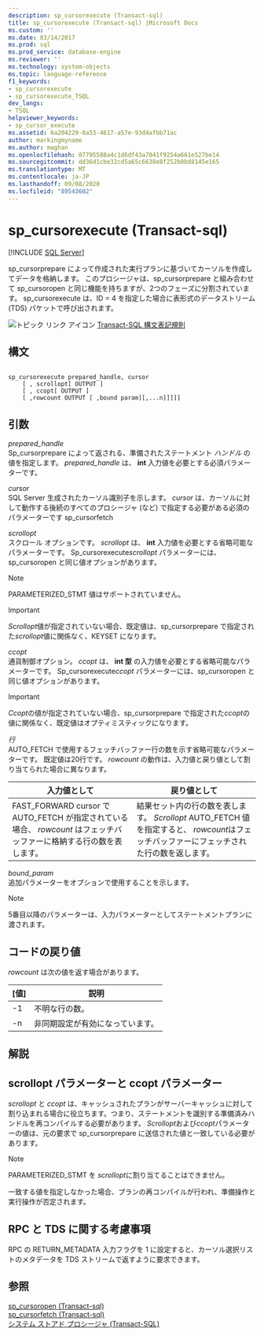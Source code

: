 ```yaml
---
description: sp_cursorexecute (Transact-sql)
title: sp_cursorexecute (Transact-sql) |Microsoft Docs
ms.custom: ''
ms.date: 03/14/2017
ms.prod: sql
ms.prod_service: database-engine
ms.reviewer: ''
ms.technology: system-objects
ms.topic: language-reference
f1_keywords:
- sp_cursorexecute
- sp_cursorexecute_TSQL
dev_langs:
- TSQL
helpviewer_keywords:
- sp_cursor_execute
ms.assetid: 6a204229-0a53-4617-a57e-93d4afbb71ac
author: markingmyname
ms.author: maghan
ms.openlocfilehash: 07795588a4c1d6df43a7041f9254a661e527be14
ms.sourcegitcommit: dd36d1cbe32cd5a65c6638e8f252b0bd8145e165
ms.translationtype: MT
ms.contentlocale: ja-JP
ms.lasthandoff: 09/08/2020
ms.locfileid: "89543602"
---
```

# <a name="sp_cursorexecute-transact-sql"></a>sp_cursorexecute (Transact-sql)
[!INCLUDE [SQL Server](../../includes/applies-to-version/sqlserver.md)]

  sp_cursorprepare によって作成された実行プランに基づいてカーソルを作成してデータを格納します。 このプロシージャは、sp_cursorprepare と組み合わせて sp_cursoropen と同じ機能を持ちますが、2つのフェーズに分割されています。 sp_cursorexecute は、ID = 4 を指定した場合に表形式のデータストリーム (TDS) パケットで呼び出されます。  
  
 ![トピック リンク アイコン](../../database-engine/configure-windows/media/topic-link.gif "トピック リンク アイコン") [Transact-SQL 構文表記規則](../../t-sql/language-elements/transact-sql-syntax-conventions-transact-sql.md)  
  
## <a name="syntax"></a>構文  
  
```  
  
sp_cursorexecute prepared_handle, cursor  
    [ , scrollopt[ OUTPUT ]  
    [ , ccopt[ OUTPUT ]  
    [ ,rowcount OUTPUT [ ,bound param][,...n]]]]]  
```  
  
## <a name="arguments"></a>引数  
 *prepared_handle*  
 Sp_cursorprepare によって返される、準備されたステートメント *ハンドル* の値を指定します。 *prepared_handle* は、 **int** 入力値を必要とする必須パラメーターです。  
  
 *cursor*  
 SQL Server 生成されたカーソル識別子を示します。 *cursor* は、カーソルに対して動作する後続のすべてのプロシージャ (など) で指定する必要がある必須のパラメーターです sp_cursorfetch  
  
 *scrollopt*  
 スクロール オプションです。 *scrollopt* は、 **int** 入力値を必要とする省略可能なパラメーターです。 Sp_cursorexecute*scrollopt* パラメーターには、sp_cursoropen と同じ値オプションがあります。  
  
> [!NOTE]  
>  PARAMETERIZED_STMT 値はサポートされていません。  
  
> [!IMPORTANT]  
>  *Scrollopt*値が指定されていない場合、既定値は、sp_cursorprepare で指定された*scrollopt*値に関係なく、KEYSET になります。  
  
 *ccopt*  
 通貨制御オプション。 *ccopt* は、 **int 型** の入力値を必要とする省略可能なパラメーターです。 Sp_cursorexecute*ccopt* パラメーターには、sp_cursoropen と同じ値オプションがあります。  
  
> [!IMPORTANT]  
>  *Ccopt*の値が指定されていない場合、sp_cursorprepare で指定された*ccopt*の値に関係なく、既定値はオプティミスティックになります。  
  
 *行*  
 AUTO_FETCH で使用するフェッチバッファー行の数を示す省略可能なパラメーターです。 既定値は20行です。 *rowcount* の動作は、入力値と戻り値として割り当てられた場合に異なります。  
  
|入力値として|戻り値として|  
|--------------------|---------------------|  
|FAST_FORWARD cursor で AUTO_FETCH が指定されている場合、 *rowcount* はフェッチバッファーに格納する行の数を表します。|結果セット内の行の数を表します。 *Scrollopt* AUTO_FETCH 値を指定すると、 *rowcount*はフェッチバッファーにフェッチされた行の数を返します。|  
  
 *bound_param*  
 追加パラメーターをオプションで使用することを示します。  
  
> [!NOTE]  
>  5番目以降のパラメーターは、入力パラメーターとしてステートメントプランに渡されます。  
  
## <a name="code-return-value"></a>コードの戻り値  
 *rowcount* は次の値を返す場合があります。  
  
|[値]|説明|  
|-----------|-----------------|  
|-1|不明な行の数。|  
|-n|非同期設定が有効になっています。|  
  
## <a name="remarks"></a>解説  
  
## <a name="scrollopt-and-ccopt-parameters"></a>scrollopt パラメーターと ccopt パラメーター  
 *scrollopt* と *ccopt* は、キャッシュされたプランがサーバーキャッシュに対して割り込まれる場合に役立ちます。つまり、ステートメントを識別する準備済みハンドルを再コンパイルする必要があります。 *Scrollopt*および*ccopt*パラメーターの値は、元の要求で sp_cursorprepare に送信された値と一致している必要があります。  
  
> [!NOTE]  
>  PARAMETERIZED_STMT を *scrollopt*に割り当てることはできません。  
  
 一致する値を指定しなかった場合、プランの再コンパイルが行われ、準備操作と実行操作が否定されます。  
  
## <a name="rpc-and-tds-considerations"></a>RPC と TDS に関する考慮事項  
 RPC の RETURN_METADATA 入力フラグを 1 に設定すると、カーソル選択リストのメタデータを TDS ストリームで返すように要求できます。  
  
## <a name="see-also"></a>参照  
 [sp_cursoropen &#40;Transact-sql&#41;](../../relational-databases/system-stored-procedures/sp-cursoropen-transact-sql.md)   
 [sp_cursorfetch &#40;Transact-sql&#41;](../../relational-databases/system-stored-procedures/sp-cursorfetch-transact-sql.md)   
 [システム ストアド プロシージャ &#40;Transact-SQL&#41;](../../relational-databases/system-stored-procedures/system-stored-procedures-transact-sql.md)  
  
  
